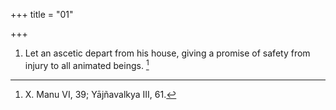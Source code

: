 +++
title = "01"

+++
1. Let an ascetic depart from his house, giving a promise of safety from injury to all animated beings. [^1] 


[^1]:  X. Manu VI, 39; Yājñavalkya III, 61.

